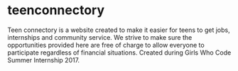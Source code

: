 # teenconnectory

Teen connectory is a website created to make it easier for teens to get jobs, internships and community service. We strive to make sure the opportunities provided here are free of charge to allow everyone to participate regardless of financial situations. Created during Girls Who Code Summer Internship 2017.
